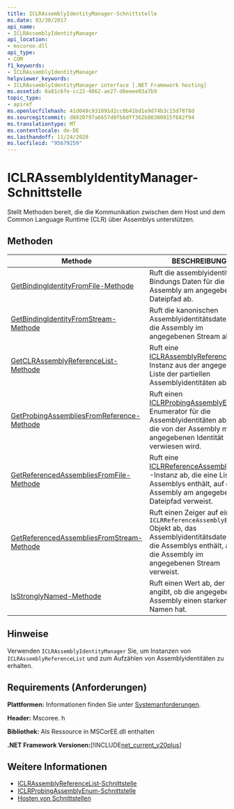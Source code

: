 ```yaml
---
title: ICLRAssemblyIdentityManager-Schnittstelle
ms.date: 03/30/2017
api_name:
- ICLRAssemblyIdentityManager
api_location:
- mscoree.dll
api_type:
- COM
f1_keywords:
- ICLRAssemblyIdentityManager
helpviewer_keywords:
- ICLRAssemblyIdentityManager interface [.NET Framework hosting]
ms.assetid: 6a81c6fe-cc22-4062-ae27-d6eeee03a7b9
topic_type:
- apiref
ms.openlocfilehash: 41d049c931091d2cc0b41bd1e9d74b3c15d7878d
ms.sourcegitcommit: d8020797a6657d0fbbdff362b80300815f682f94
ms.translationtype: MT
ms.contentlocale: de-DE
ms.lasthandoff: 11/24/2020
ms.locfileid: "95679259"
---
```

# <a name="iclrassemblyidentitymanager-interface"></a>ICLRAssemblyIdentityManager-Schnittstelle

Stellt Methoden bereit, die die Kommunikation zwischen dem Host und dem Common Language Runtime (CLR) über Assemblys unterstützen.  
  
## <a name="methods"></a>Methoden  
  
|Methode|BESCHREIBUNG|  
|------------|-----------------|  
|[GetBindingIdentityFromFile-Methode](iclrassemblyidentitymanager-getbindingidentityfromfile-method.md)|Ruft die assemblyidentitäts-Bindungs Daten für die Assembly am angegebenen Dateipfad ab.|  
|[GetBindingIdentityFromStream-Methode](iclrassemblyidentitymanager-getbindingidentityfromstream-method.md)|Ruft die kanonischen Assemblyidentitätsdaten für die Assembly im angegebenen Stream ab.|  
|[GetCLRAssemblyReferenceList-Methode](iclrassemblyidentitymanager-getclrassemblyreferencelist-method.md)|Ruft eine [ICLRAssemblyReferenceList](iclrassemblyreferencelist-interface.md) -Instanz aus der angegebenen Liste der partiellen Assemblyidentitäten ab.|  
|[GetProbingAssembliesFromReference-Methode](iclrassemblyidentitymanager-getprobingassembliesfromreference-method.md)|Ruft einen [ICLRProbingAssemblyEnum](iclrprobingassemblyenum-interface.md) -Enumerator für die Assemblyidentitäten ab, auf die von der Assembly mit der angegebenen Identität verwiesen wird.|  
|[GetReferencedAssembliesFromFile-Methode](iclrassemblyidentitymanager-getreferencedassembliesfromfile-method.md)|Ruft eine [ICLRReferenceAssemblyEnum](iclrreferenceassemblyenum-interface.md) -Instanz ab, die eine Liste der Assemblys enthält, auf die die Assembly am angegebenen Dateipfad verweist.|  
|[GetReferencedAssembliesFromStream-Methode](iclrassemblyidentitymanager-getreferencedassembliesfromstream-method.md)|Ruft einen Zeiger auf ein- `ICLRReferenceAssemblyEnum` Objekt ab, das Assemblyidentitätsdaten für die Assemblys enthält, auf die die Assembly im angegebenen Stream verweist.|  
|[IsStronglyNamed-Methode](iclrassemblyidentitymanager-isstronglynamed-method.md)|Ruft einen Wert ab, der angibt, ob die angegebene Assembly einen starken Namen hat.|  
  
## <a name="remarks"></a>Hinweise  

 Verwenden `ICLRAssemblyIdentityManager` Sie, um Instanzen von `ICLRAssemblyReferenceList` und zum Aufzählen von Assemblyidentitäten zu erhalten.  
  
## <a name="requirements"></a>Requirements (Anforderungen)  

 **Plattformen:** Informationen finden Sie unter [Systemanforderungen](../../get-started/system-requirements.md).  
  
 **Header:** Mscoree. h  
  
 **Bibliothek:** Als Ressource in MSCorEE.dll enthalten  
  
 **.NET Framework Versionen:**[!INCLUDE[net_current_v20plus](../../../../includes/net-current-v20plus-md.md)]  
  
## <a name="see-also"></a>Weitere Informationen

- [ICLRAssemblyReferenceList-Schnittstelle](iclrassemblyreferencelist-interface.md)
- [ICLRProbingAssemblyEnum-Schnittstelle](iclrprobingassemblyenum-interface.md)
- [Hosten von Schnittstellen](hosting-interfaces.md)
